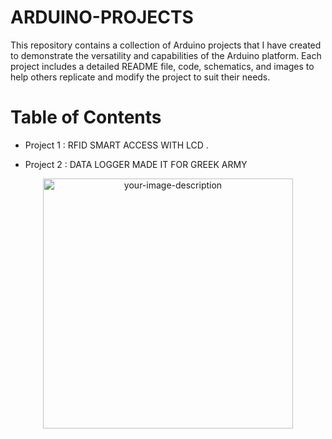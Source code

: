 # ARDUINO-PROJECTS


This repository contains a collection of Arduino projects that I have created to demonstrate the versatility and capabilities of the Arduino platform. Each project includes a detailed README file, code, schematics, and images to help others replicate and modify the project to suit their needs.

# Table of Contents

- Project 1 : RFID SMART ACCESS WITH LCD .<br>

- Project 2 : DATA LOGGER MADE IT FOR GREEK ARMY 


<p align="center">
  <img src="" alt="your-image-description" width="400" />
</p>
